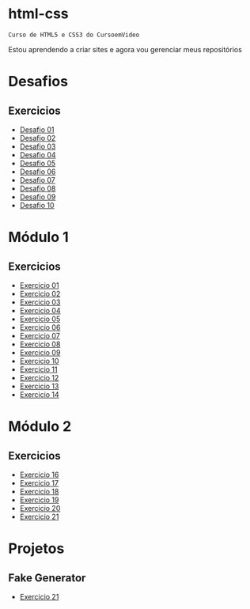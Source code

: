 # html-css
    Curso de HTML5 e CSS3 do CursoemVideo

Estou aprendendo a criar sites e agora vou gerenciar meus repositórios

# Desafios
## Exercicios
* <a href="https://lucasboaretto.github.io/Curso-FrontEnd/HTML-CSS/Módulo 1/Desafio 001">Desafio 01</a>
* <a href="https://lucasboaretto.github.io/Curso-FrontEnd/HTML-CSS/Módulo 1/Desafio 002">Desafio 02</a>
* <a href="https://lucasboaretto.github.io/Curso-FrontEnd/HTML-CSS/Módulo 1/Desafio 003">Desafio 03</a>
* <a href="https://lucasboaretto.github.io/Curso-FrontEnd/HTML-CSS/Módulo 1/Desafio 004">Desafio 04</a>
* <a href="https://lucasboaretto.github.io/Curso-FrontEnd/HTML-CSS/Módulo 1/Desafio 005">Desafio 05</a>
* <a href="https://lucasboaretto.github.io/Curso-FrontEnd/HTML-CSS/Módulo 1/Desafio 006">Desafio 06</a>
* <a href="https://lucasboaretto.github.io/Curso-FrontEnd/HTML-CSS/Módulo 1/Desafio 007">Desafio 07</a>
* <a href="https://lucasboaretto.github.io/Curso-FrontEnd/HTML-CSS/Módulo 1/Desafio 008">Desafio 08</a>
* <a href="https://lucasboaretto.github.io/Curso-FrontEnd/HTML-CSS/Módulo 1/Desafio 009">Desafio 09</a>
* <a href="https://lucasboaretto.github.io/Curso-FrontEnd/HTML-CSS/Módulo 2/Desafio010/android.html">Desafio 10</a>

# Módulo 1
## Exercicios
* <a href="https://lucasboaretto.github.io/Curso-FrontEnd/HTML-CSS/M%C3%B3dulo%201/Ex001/">Exercicio 01</a>
* <a href="https://lucasboaretto.github.io/Curso-FrontEnd/HTML-CSS/M%C3%B3dulo%201/Ex002/">Exercicio 02</a>
* <a href="https://lucasboaretto.github.io/Curso-FrontEnd/HTML-CSS/M%C3%B3dulo%201/Ex003/">Exercicio 03</a>
* <a href="https://lucasboaretto.github.io/Curso-FrontEnd/HTML-CSS/M%C3%B3dulo%201/Ex004/">Exercicio 04</a>
* <a href="https://lucasboaretto.github.io/Curso-FrontEnd/HTML-CSS/M%C3%B3dulo%201/Ex005/">Exercicio 05</a>
* <a href="https://lucasboaretto.github.io/Curso-FrontEnd/HTML-CSS/M%C3%B3dulo%201/Ex006/">Exercicio 06</a>
* <a href="https://lucasboaretto.github.io/Curso-FrontEnd/HTML-CSS/M%C3%B3dulo%201/Ex007/">Exercicio 07</a>
* <a href="https://lucasboaretto.github.io/Curso-FrontEnd/HTML-CSS/M%C3%B3dulo%201/Ex008/">Exercicio 08</a>
* <a href="https://lucasboaretto.github.io/Curso-FrontEnd/HTML-CSS/M%C3%B3dulo%201/Ex009/">Exercicio 09</a>
* <a href="https://lucasboaretto.github.io/Curso-FrontEnd/HTML-CSS/M%C3%B3dulo%201/Ex010/">Exercicio 10</a>
* <a href="https://lucasboaretto.github.io/Curso-FrontEnd/HTML-CSS/M%C3%B3dulo%201/Ex011/">Exercicio 11</a>
* <a href="https://lucasboaretto.github.io/Curso-FrontEnd/HTML-CSS/M%C3%B3dulo%201/Ex012/">Exercicio 12</a>
* <a href="https://lucasboaretto.github.io/Curso-FrontEnd/HTML-CSS/M%C3%B3dulo%201/Ex013/">Exercicio 13</a>
* <a href="https://lucasboaretto.github.io/Curso-FrontEnd/HTML-CSS/M%C3%B3dulo%201/Ex014/">Exercicio 14</a>

# Módulo 2
## Exercicios
* <a href="https://lucasboaretto.github.io/Curso-FrontEnd/HTML-CSS/M%C3%B3dulo%201/Ex016/">Exercicio 16</a>
* <a href="https://lucasboaretto.github.io/Curso-FrontEnd/HTML-CSS/M%C3%B3dulo%201/Ex017/">Exercicio 17</a>
* <a href="https://lucasboaretto.github.io/Curso-FrontEnd/HTML-CSS/M%C3%B3dulo%201/Ex018/">Exercicio 18</a>
* <a href="https://lucasboaretto.github.io/Curso-FrontEnd/HTML-CSS/M%C3%B3dulo%201/Ex019/">Exercicio 19</a>
* <a href="https://lucasboaretto.github.io/Curso-FrontEnd/HTML-CSS/M%C3%B3dulo%201/Ex020/">Exercicio 20</a>
* <a href="https://lucasboaretto.github.io/Curso-FrontEnd/HTML-CSS/M%C3%B3dulo%201/Ex021/">Exercicio 21</a>

# Projetos
## Fake Generator
* <a href="https://lucasboaretto.github.io/Curso-FrontEnd/FakeGenerator - trabalho final">Exercicio 21</a>

